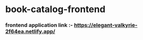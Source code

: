 # book-catalog-frontend

### frontend application link :-  https://elegant-valkyrie-2f64ea.netlify.app/
